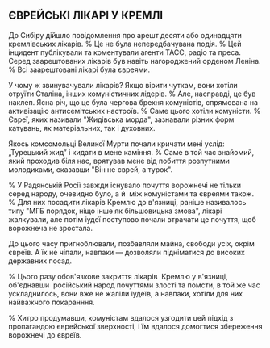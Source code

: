 ## ЄВРЕЙСЬКІ ЛІКАРІ У КРЕМЛІ

До Сибіру дійшло повідомлення про арешт десяти або одинадцяти кремлівських лікарів.
% Це не була непередбачувана подія.
% Цей інцидент публікували та коментували агенти ТАСС, радіо та преса.
Серед заарештованих лікарів був навіть нагороджений орденом Леніна.
% Всі заарештовані лікарі була євреями.

У чому ж звинувачували лікарів?
Якщо вірити чуткам, вони хотіли отруїти Сталіна, інших комуністичних лідерів.
% Але, насправді, це був наклеп.
Ясна річ, що це була чергова брехня комуністів, спрямована на активізацію антисемітських настроїв.
% Саме цього хотіли комуністи.
% Євреї, яких називали "Жидівська морда", зазнавали різних форм катувань, як матеріальних, так і духовних.

Якось комсомольці Великої Мурти почали кричати мені услід: „Турецький жид” і кидати в мене каміння.
% Саме в той час знайомий, який проходив біля нас, врятував мене від побиття розпутними молодиками, сказавши "Він не єврей, а турок".

% У Радянській Росії завжди існувало почуття ворожнечі не тільки серед народу, очевидно було, а й  між комуністами та євреями також.
% Для них посадити лікарів Кремлю до в'язниці, раніше називалось типу "МГБ порядок, ніщо інше як більшовицька змова", лікарі жалкували, але потім іудеї поступово почали втрачати це почуття, щоб ворожнеча не зростала.


До цього часу пригноблювали, позбавляли майна, свободи усіх, окрім євреїв.
А їх не чіпали, навпаки — дозволяли підніматися до високих державних посад.

% Цього разу обов'язкове закриття лікарів  Кремлю у в'язниці, об'єднавши  російський народ почуттями злості та помсти, в той же час ускладнилось, вони вже не жаліли іудеїв, а навпаки, хотіли для них найважчого покаранння.

% Хитро продумавши, комуністам вдалося узгодити цей підхід з пропагандою єврейської зверхності, і їм вдалося домогтися збереження ворожнечі до євреїв.